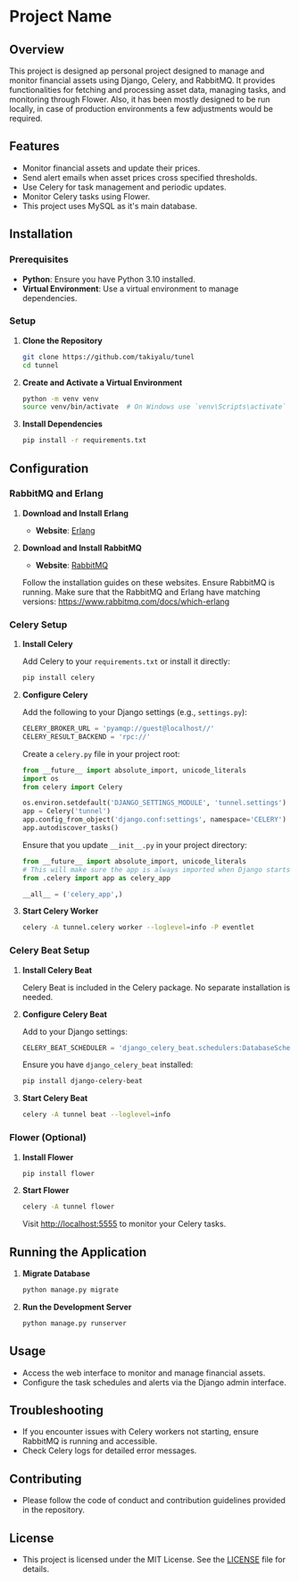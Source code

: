# Project Name

## Overview

This project is designed ap personal project designed to manage and monitor financial assets using Django, Celery, and RabbitMQ.
It provides functionalities for fetching and processing asset data, managing tasks, and monitoring through Flower.
Also, it has been mostly designed to be run locally, in case of production environments a few adjustments would be required.

## Features

- Monitor financial assets and update their prices.
- Send alert emails when asset prices cross specified thresholds.
- Use Celery for task management and periodic updates.
- Monitor Celery tasks using Flower.
- This project uses MySQL as it's main database.

## Installation

### Prerequisites

- **Python**: Ensure you have Python 3.10 installed.
- **Virtual Environment**: Use a virtual environment to manage dependencies.

### Setup

1. **Clone the Repository**

   ```bash
   git clone https://github.com/takiyalu/tunel
   cd tunnel
   ```

2. **Create and Activate a Virtual Environment**

   ```bash
   python -m venv venv
   source venv/bin/activate  # On Windows use `venv\Scripts\activate`
   ```

3. **Install Dependencies**

   ```bash
   pip install -r requirements.txt
   ```

## Configuration

### RabbitMQ and Erlang

1. **Download and Install Erlang**

   - **Website**: [Erlang](https://www.erlang.org/downloads)

2. **Download and Install RabbitMQ**

   - **Website**: [RabbitMQ](https://www.rabbitmq.com/download.html)

   Follow the installation guides on these websites. Ensure RabbitMQ is running.
   Make sure that the RabbitMQ and Erlang have matching versions: https://www.rabbitmq.com/docs/which-erlang

### Celery Setup

1. **Install Celery**

   Add Celery to your `requirements.txt` or install it directly:

   ```bash
   pip install celery
   ```

2. **Configure Celery**

   Add the following to your Django settings (e.g., `settings.py`):

   ```python
   CELERY_BROKER_URL = 'pyamqp://guest@localhost//'
   CELERY_RESULT_BACKEND = 'rpc://'
   ```

   Create a `celery.py` file in your project root:

   ```python
   from __future__ import absolute_import, unicode_literals
   import os
   from celery import Celery

   os.environ.setdefault('DJANGO_SETTINGS_MODULE', 'tunnel.settings')
   app = Celery('tunnel')
   app.config_from_object('django.conf:settings', namespace='CELERY')
   app.autodiscover_tasks()
   ```

   Ensure that you update `__init__.py` in your project directory:

   ```python
   from __future__ import absolute_import, unicode_literals
   # This will make sure the app is always imported when Django starts so that shared_task will use this app.
   from .celery import app as celery_app

   __all__ = ('celery_app',)
   ```

3. **Start Celery Worker**

   ```bash
   celery -A tunnel.celery worker --loglevel=info -P eventlet
   ```

### Celery Beat Setup

1. **Install Celery Beat**

   Celery Beat is included in the Celery package. No separate installation is needed.

2. **Configure Celery Beat**

   Add to your Django settings:

   ```python
   CELERY_BEAT_SCHEDULER = 'django_celery_beat.schedulers:DatabaseScheduler'
   ```

   Ensure you have `django_celery_beat` installed:

   ```bash
   pip install django-celery-beat
   ```

3. **Start Celery Beat**

   ```bash
   celery -A tunnel beat --loglevel=info
   ```

### Flower (Optional)

1. **Install Flower**

   ```bash
   pip install flower
   ```

2. **Start Flower**

   ```bash
   celery -A tunnel flower
   ```

   Visit [http://localhost:5555](http://localhost:5555) to monitor your Celery tasks.

## Running the Application

1. **Migrate Database**

   ```bash
   python manage.py migrate
   ```

2. **Run the Development Server**

   ```bash
   python manage.py runserver
   ```

## Usage

- Access the web interface to monitor and manage financial assets.
- Configure the task schedules and alerts via the Django admin interface.

## Troubleshooting

- If you encounter issues with Celery workers not starting, ensure RabbitMQ is running and accessible.
- Check Celery logs for detailed error messages.

## Contributing

- Please follow the code of conduct and contribution guidelines provided in the repository.

## License

- This project is licensed under the MIT License. See the [LICENSE](LICENSE) file for details.
